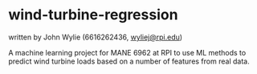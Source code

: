 # wind-turbine-regression
written by John Wylie (6616262436, wyliej@rpi.edu)



A machine learning project for MANE 6962 at RPI to use ML methods to predict wind turbine loads based on a number of features from real data.
